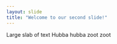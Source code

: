 ```yaml
---
layout: slide
title: "Welcome to our second slide!"
---
```

Large slab of text
Hubba hubba zoot zoot
